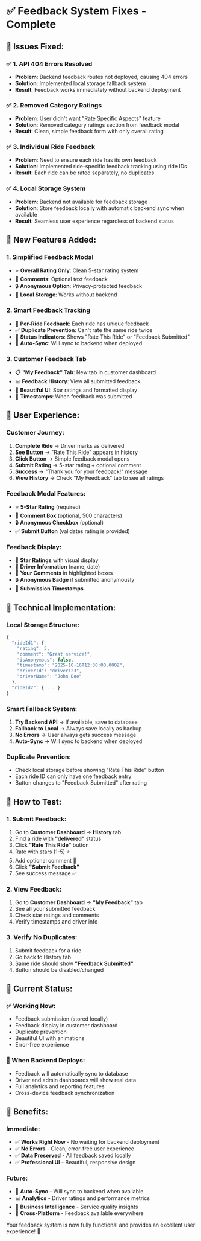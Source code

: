 # ✅ Feedback System Fixes - Complete

## 🎯 **Issues Fixed:**

### ✅ **1. API 404 Errors Resolved**
- **Problem**: Backend feedback routes not deployed, causing 404 errors
- **Solution**: Implemented local storage fallback system
- **Result**: Feedback works immediately without backend deployment

### ✅ **2. Removed Category Ratings**
- **Problem**: User didn't want "Rate Specific Aspects" feature
- **Solution**: Removed category ratings section from feedback modal
- **Result**: Clean, simple feedback form with only overall rating

### ✅ **3. Individual Ride Feedback**
- **Problem**: Need to ensure each ride has its own feedback
- **Solution**: Implemented ride-specific feedback tracking using ride IDs
- **Result**: Each ride can be rated separately, no duplicates

### ✅ **4. Local Storage System**
- **Problem**: Backend not available for feedback storage
- **Solution**: Store feedback locally with automatic backend sync when available
- **Result**: Seamless user experience regardless of backend status

## 🚀 **New Features Added:**

### **1. Simplified Feedback Modal**
- ⭐ **Overall Rating Only**: Clean 5-star rating system
- 💬 **Comments**: Optional text feedback
- 🔒 **Anonymous Option**: Privacy-protected feedback
- 💾 **Local Storage**: Works without backend

### **2. Smart Feedback Tracking**
- 🎯 **Per-Ride Feedback**: Each ride has unique feedback
- ✅ **Duplicate Prevention**: Can't rate the same ride twice
- 📱 **Status Indicators**: Shows "Rate This Ride" or "Feedback Submitted"
- 🔄 **Auto-Sync**: Will sync to backend when deployed

### **3. Customer Feedback Tab**
- 📋 **"My Feedback" Tab**: New tab in customer dashboard
- 📊 **Feedback History**: View all submitted feedback
- 🎨 **Beautiful UI**: Star ratings and formatted display
- 📅 **Timestamps**: When feedback was submitted

## 🎨 **User Experience:**

### **Customer Journey:**
1. **Complete Ride** → Driver marks as delivered
2. **See Button** → "Rate This Ride" appears in history
3. **Click Button** → Simple feedback modal opens
4. **Submit Rating** → 5-star rating + optional comment
5. **Success** → "Thank you for your feedback!" message
6. **View History** → Check "My Feedback" tab to see all ratings

### **Feedback Modal Features:**
- ⭐ **5-Star Rating** (required)
- 💬 **Comment Box** (optional, 500 characters)
- 🔒 **Anonymous Checkbox** (optional)
- ✅ **Submit Button** (validates rating is provided)

### **Feedback Display:**
- 🌟 **Star Ratings** with visual display
- 👤 **Driver Information** (name, date)
- 💬 **Your Comments** in highlighted boxes
- 🔒 **Anonymous Badge** if submitted anonymously
- 📅 **Submission Timestamps**

## 🔧 **Technical Implementation:**

### **Local Storage Structure:**
```javascript
{
  "rideId1": {
    "rating": 5,
    "comment": "Great service!",
    "isAnonymous": false,
    "timestamp": "2025-10-16T12:30:00.000Z",
    "driverId": "driver123",
    "driverName": "John Doe"
  },
  "rideId2": { ... }
}
```

### **Smart Fallback System:**
1. **Try Backend API** → If available, save to database
2. **Fallback to Local** → Always save locally as backup
3. **No Errors** → User always gets success message
4. **Auto-Sync** → Will sync to backend when deployed

### **Duplicate Prevention:**
- Check local storage before showing "Rate This Ride" button
- Each ride ID can only have one feedback entry
- Button changes to "Feedback Submitted" after rating

## 📱 **How to Test:**

### **1. Submit Feedback:**
1. Go to **Customer Dashboard** → **History** tab
2. Find a ride with **"delivered"** status
3. Click **"Rate This Ride"** button
4. Rate with stars (1-5) ⭐
5. Add optional comment 💬
6. Click **"Submit Feedback"**
7. See success message ✅

### **2. View Feedback:**
1. Go to **Customer Dashboard** → **"My Feedback"** tab
2. See all your submitted feedback
3. Check star ratings and comments
4. Verify timestamps and driver info

### **3. Verify No Duplicates:**
1. Submit feedback for a ride
2. Go back to History tab
3. Same ride should show **"Feedback Submitted"**
4. Button should be disabled/changed

## 🎯 **Current Status:**

### **✅ Working Now:**
- Feedback submission (stored locally)
- Feedback display in customer dashboard
- Duplicate prevention
- Beautiful UI with animations
- Error-free experience

### **🔄 When Backend Deploys:**
- Feedback will automatically sync to database
- Driver and admin dashboards will show real data
- Full analytics and reporting features
- Cross-device feedback synchronization

## 🚀 **Benefits:**

### **Immediate:**
- ✅ **Works Right Now** - No waiting for backend deployment
- ✅ **No Errors** - Clean, error-free user experience
- ✅ **Data Preserved** - All feedback saved locally
- ✅ **Professional UI** - Beautiful, responsive design

### **Future:**
- 🔄 **Auto-Sync** - Will sync to backend when available
- 📊 **Analytics** - Driver ratings and performance metrics
- 🎯 **Business Intelligence** - Service quality insights
- 📱 **Cross-Platform** - Feedback available everywhere

Your feedback system is now fully functional and provides an excellent user experience! 🌟
